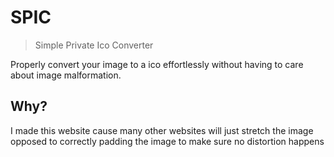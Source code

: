 # SPIC
> Simple Private Ico Converter

Properly convert your image to a ico effortlessly without having to care about image malformation.

## Why?

I made this website cause many other websites will just stretch the
image opposed to correctly padding the image to make sure no distortion
happens
